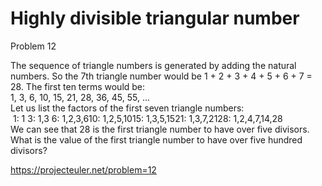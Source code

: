 # Highly divisible triangular number

Problem 12   

The sequence of triangle numbers is generated by adding the natural numbers. So the 7th triangle number would be 1 + 2 + 3 + 4 + 5 + 6 + 7 = 28. The first ten terms would be:  
1, 3, 6, 10, 15, 21, 28, 36, 45, 55, ...  
Let us list the factors of the first seven triangle numbers:  
 1: 1 3: 1,3 6: 1,2,3,610: 1,2,5,1015: 1,3,5,1521: 1,3,7,2128: 1,2,4,7,14,28  
We can see that 28 is the first triangle number to have over five divisors.  
What is the value of the first triangle number to have over five hundred divisors?  


https://projecteuler.net/problem=12
